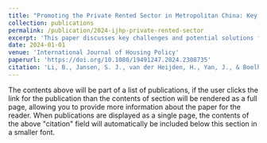 ```yaml
---
title: "Promoting the Private Rented Sector in Metropolitan China: Key Challenges and Solutions"
collection: publications
permalink: /publication/2024-ijhp-private-rented-sector
excerpt: 'This paper discusses key challenges and potential solutions for promoting the private rented sector in metropolitan China.'
date: 2024-01-01
venue: 'International Journal of Housing Policy'
paperurl: 'https://doi.org/10.1080/19491247.2024.2308735'
citation: 'Li, B., Jansen, S. J., van der Heijden, H., Yan, J., & Boelhouwer, P. (2024). Promoting the Private Rented Sector in Metropolitan China: Key Challenges and Solutions. International Journal of Housing Policy. doi.org/10.1080/19491247.2024.2308735'
---
```

The contents above will be part of a list of publications, if the user clicks the link for the publication than the contents of section will be rendered as a full page, allowing you to provide more information about the paper for the reader. When publications are displayed as a single page, the contents of the above "citation" field will automatically be included below this section in a smaller font.
